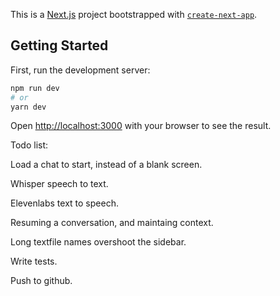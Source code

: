 This is a [Next.js](https://nextjs.org/) project bootstrapped with [`create-next-app`](https://github.com/vercel/next.js/tree/canary/packages/create-next-app).

## Getting Started

First, run the development server:

```bash
npm run dev
# or
yarn dev
```

Open [http://localhost:3000](http://localhost:3000) with your browser to see the result.


Todo list:

Load a chat to start, instead of a blank screen.

Whisper speech to text.

Elevenlabs text to speech.

Resuming a conversation, and maintaing context.

Long textfile names overshoot the sidebar.

Write tests.

Push to github.
